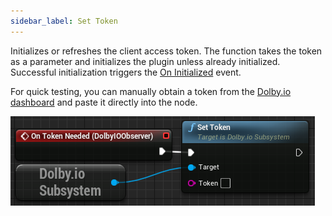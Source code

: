 ```yaml
---
sidebar_label: Set Token
---
```

Initializes or refreshes the client access token. The function takes the token as a parameter and initializes the plugin unless already initialized. Successful initialization triggers the [On Initialized](../Events/on-initialized) event.

For quick testing, you can manually obtain a token from the [Dolby.io dashboard](https://dashboard.dolby.io/) and paste it directly into the node.

![Sample](../../../static/img/on_token_needed.PNG)